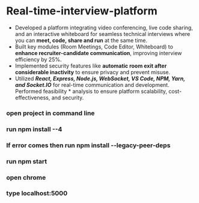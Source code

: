 # Real-time-interview-platform
* Developed a platform integrating video conferencing, live code sharing, and an interactive whiteboard for seamless technical interviews where you can __meet, code, share and run__ at the same time.
* Built key modules (Room Meetings, Code Editor, Whiteboard) to __enhance recruiter-candidate communication__, improving interview efficiency by 25%.
* Implemented security features like __automatic room exit after considerable inactivity__ to ensure privacy and prevent misuse.
* Utilized ***React, Express, Node.js, WebSocket, VS Code, NPM, Yarn, and Socket.IO*** for real-time communication and development. Performed feasibility * analysis to ensure platform scalability, cost-effectiveness, and security.



### open project in command line
### run npm install --4 
### If error comes then run npm install --legacy-peer-deps
### run npm start
### open chrome
### type localhost:5000
